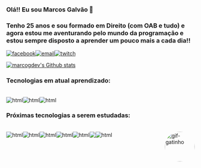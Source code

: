 
### Olá!! Eu sou Marcos Galvão 🤙

### Tenho 25 anos e sou formado em Direito (com OAB e tudo) e agora estou me aventurando pelo mundo da programação e estou sempre disposto a aprender um pouco mais a cada dia!!


[![facebook](https://img.shields.io/badge/Facebook-1877F2?style=for-the-badge&logo=facebook&logoColor=white)](https://www.facebook.com/MarcosviniciusE)[![email](https://img.shields.io/badge/Gmail-D14836?style=for-the-badge&logo=gmail&logoColor=white)]()[![twitch](https://img.shields.io/badge/Twitch-9146FF?style=for-the-badge&logo=twitch&logoColor=white)]()

[![marcogdev's Github stats](https://github-readme-stats.vercel.app/api/top-langs/?username=marcosgdev&layout=compact)](https://github.com/marcosgdev/github-readme-stats)

### Tecnologias em atual aprendizado: 

<div style="display: inline_block"><br/>
<img align="center" alt="html" src="https://img.shields.io/badge/HTML5-E34F26?style=for-the-badge&logo=html5&logoColor=white"/><img align="center" alt="html" src="https://img.shields.io/badge/CSS3-1572B6?style=for-the-badge&logo=css3&logoColor=white"/><img align="center" alt="html" src="https://img.shields.io/badge/JavaScript-F7DF1E?style=for-the-badge&logo=javascript&logoColor=black"/>

</div>


### Próximas tecnologias a serem estudadas:

<div style="display: inline_block"><br/>
<img align="center" alt="html" src="https://img.shields.io/badge/HTML5-E34F26?style=for-the-badge&logo=html5&logoColor=white"/><img align="center" alt="html" src="https://img.shields.io/badge/Bootstrap-563D7C?style=for-the-badge&logo=bootstrap&logoColor=whitelogoColor=white"/><img align="center" alt="html" src="https://img.shields.io/badge/React-20232A?style=for-the-badge&logo=react&logoColor=61DAFB"/><img align="center" alt="html" src="https://img.shields.io/badge/MySQL-00000F?style=for-the-badge&logo=mysql&logoColor=white"/><img align="center" alt="html" src="https://img.shields.io/badge/Node.js-43853D?style=for-the-badge&logo=node.js&logoColor=white"/><img align="center"src="https://img.shields.io/badge/Python-14354C?style=for-the-badge&logo=python&logoColor=white"/><img align="right" alt="gif-gatinho" height="80" style="border-radius:100px;" src="https://i.gifer.com/origin/6c/6c9ea441aacc292a31d3fd7184a456e3.gif"><img align="center" alt="html" src="https://raw.githubusercontent.com/trinib/trinib/output/github-contribution-grid-snake.svg"/>

</div>

